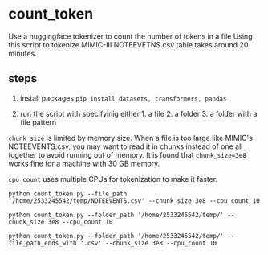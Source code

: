 # count_token
Use a huggingface tokenizer to count the number of tokens in a file
Using this script to tokenize MIMIC-III NOTEEVETNS.csv table takes around 20 minutes.

## steps
1. install packages
`pip install datasets, transformers, pandas`

2. run the script with specifyinig either 1. a file 2. a folder 3. a folder with a file pattern

`chunk_size` is limited by memory size. When a file is too large like MIMIC's NOTEEVENTS.csv, you may want to read it in chunks instead of one all together to avoid running out of memory. It is found that `chunk_size=3e8` works fine for a machine with 30 GB memory.

`cpu_count` uses multiple CPUs for tokenization to make it faster.


`python count_token.py --file_path '/home/2533245542/temp/NOTEEVENTS.csv' --chunk_size 3e8 --cpu_count 10`

`python count_token.py --folder_path '/home/2533245542/temp/' --chunk_size 3e8 --cpu_count 10`

`python count_token.py --folder_path '/home/2533245542/temp/' --file_path_ends_with '.csv' --chunk_size 3e8 --cpu_count 10`



